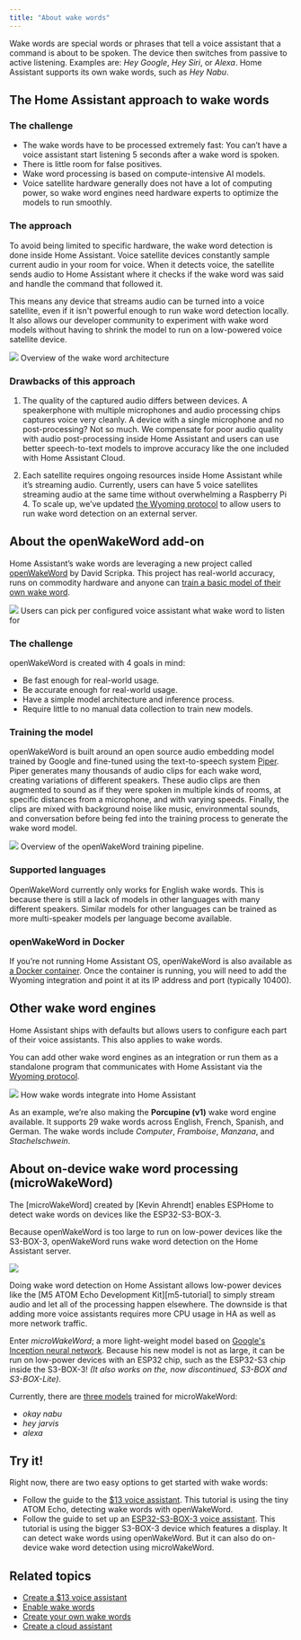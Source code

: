 ```yaml
---
title: "About wake words"
---
```


Wake words are special words or phrases that tell a voice assistant that a command is about to be spoken. The device then switches from passive to active listening. Examples are: *Hey Google*, *Hey Siri*, or *Alexa*. Home Assistant supports its own wake words, such as *Hey Nabu*.

## The Home Assistant approach to wake words

### The challenge

- The wake words have to be processed extremely fast: You can’t have a voice assistant start listening 5 seconds after a wake word is spoken.
- There is little room for false positives.
- Wake word processing is based on compute-intensive AI models.
- Voice satellite hardware generally does not have a lot of computing power, so wake word engines need hardware experts to optimize the models to run smoothly.

### The approach

To avoid being limited to specific hardware, the wake word detection is done inside Home Assistant. Voice satellite devices constantly sample current audio in your room for voice. When it detects voice, the satellite sends audio to Home Assistant where it checks if the wake word was said and handle the command that followed it.

This means any device that streams audio can be turned into a voice satellite, even if it isn't powerful enough to run wake word detection locally. It also allows our developer community to experiment with wake word models without having to shrink the model to run on a low-powered voice satellite device.

<p class='img'>
<img src='/images/blog/2023-10-12-year-of-the-voice-chapter-4/wake-word-architecture.png'>
Overview of the wake word architecture
</p>

### Drawbacks of this approach

1. The quality of the captured audio differs between devices. A speakerphone with multiple microphones and audio processing chips captures voice very cleanly. A device with a single microphone and no post-processing? Not so much. We compensate for poor audio quality with audio post-processing inside Home Assistant and users can use better speech-to-text models to improve accuracy like the one included with Home Assistant Cloud.

2. Each satellite requires ongoing resources inside Home Assistant while it’s streaming audio. Currently, users can have 5 voice satellites streaming audio at the same time without overwhelming a Raspberry Pi 4. To scale up, we’ve updated [the Wyoming protocol][wyoming] to allow users to run wake word detection on an external server.

## About the openWakeWord add-on

Home Assistant’s wake words are leveraging a new project called [openWakeWord] by David Scripka. This project has real-world accuracy, runs on commodity hardware and anyone can [train a basic model of their own wake word][own-wake-word].

<p class='img'>
<img src='/images/blog/2023-10-12-year-of-the-voice-chapter-4/pick-wake-word.png'>
Users can pick per configured voice assistant what wake word to listen for
</p>

### The challenge

openWakeWord is created with 4 goals in mind:

- Be fast enough for real-world usage.
- Be accurate enough for real-world usage.
- Have a simple model architecture and inference process.
- Require little to no manual data collection to train new models.

### Training the model

openWakeWord is built around an open source audio embedding model trained by Google and fine-tuned using the text-to-speech system [Piper]. Piper generates many thousands of audio clips for each wake word, creating variations of different speakers. These audio clips are then augmented to sound as if they were spoken in multiple kinds of rooms, at specific distances from a microphone, and with varying speeds. Finally, the clips are mixed with background noise like music, environmental sounds, and conversation before being fed into the training process to generate the wake word model.

<p class='img'>
<img src='/images/blog/2023-10-12-year-of-the-voice-chapter-4/open-wake-word-architecture.png'>
Overview of the openWakeWord training pipeline.
</p>

### Supported languages

OpenWakeWord currently only works for English wake words. This is because there is still a lack of models in other languages with many different speakers. Similar models for other languages can be trained as more multi-speaker models per language become available.

### openWakeWord in Docker

If you’re not running Home Assistant OS, openWakeWord is also available as [a Docker container](https://github.com/rhasspy/wyoming-openwakeword#docker-image). Once the container is running, you will need to add the Wyoming integration and point it at its IP address and port (typically 10400).

## Other wake word engines

Home Assistant ships with defaults but allows users to configure each part of their voice assistants. This also applies to wake words.

You can add other wake word engines as an integration or run them as a standalone program that communicates with Home Assistant via the [Wyoming protocol](https://github.com/rhasspy/wyoming).

<p class='img'>
<img src='/images/blog/2023-10-12-year-of-the-voice-chapter-4/wake-word-integration.png'>
How wake words integrate into Home Assistant
</p>

As an example, we’re also making the **Porcupine (v1)** wake word engine available. It supports 29 wake words across English, French, Spanish, and German. The wake words include *Computer*, *Framboise*, *Manzana*, and *Stachelschwein*.

## About on-device wake word processing (microWakeWord)

The [microWakeWord] created by [Kevin Ahrendt] enables ESPHome to detect wake words on devices like the ESP32-S3-BOX-3.

Because openWakeWord is too large to run on low-power devices like the S3-BOX-3, openWakeWord runs wake word detection on the Home Assistant server.

<p><img src='/images/assist/assist_open-vs-micro-wake-word.png' class='no-shadow' /></p>

Doing wake word detection on Home Assistant allows low-power devices like the [M5 ATOM Echo Development Kit][m5-tutorial] to simply stream audio and let all of the processing happen elsewhere.
The downside is that adding more voice assistants requires more CPU usage in HA as well as more network traffic.

Enter *microWakeWord*; a more light-weight model based on [Google's Inception neural network](https://towardsdatascience.com/a-simple-guide-to-the-versions-of-the-inception-network-7fc52b863202). Because his new model is not as large, it can be run on low-power devices with an ESP32 chip, such as the ESP32-S3 chip inside the S3-BOX-3! _(It also works on the, now discontinued, S3-BOX and S3-BOX-Lite)_.

Currently, there are [three models](https://github.com/esphome/micro-wake-word-models/tree/main/models) trained for microWakeWord:

- *okay nabu*
- *hey jarvis*
- *alexa*

## Try it!

Right now, there are two easy options to get started with wake words:
- Follow the guide to the [$13 voice assistant][13-tutorial]. This tutorial is using the tiny ATOM Echo, detecting wake words with openWakeWord.
- Follow the guide to set up an [ESP32-S3-BOX-3 voice assistant](/voice_control/s3_box_voice_assistant/). This tutorial is using the bigger S3-BOX-3 device which features a display. It can detect wake words using openWakeWord. But it can also do on-device wake word detection using microWakeWord.

## Related topics

- [Create a $13 voice assistant](/voice_control/thirteen-usd-voice-remote/)
- [Enable wake words](/voice_control/install_wake_word_add_on/)
- [Create your own wake words](/voice_control/create_wake_word/)
- [Create a cloud assistant](/voice_control/voice_remote_cloud_assistant/)

[13-tutorial]: /voice_control/thirteen-usd-voice-remote/
[openWakeWord]: https://github.com/dscripka/openWakeWord
[own-wake-word]: /voice_control/create_wake_word/
[Piper]: https://github.com/rhasspy/piper/
[wyoming]: https://github.com/rhasspy/wyoming